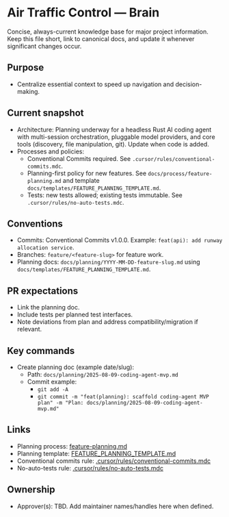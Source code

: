 # Air Traffic Control — Brain

Concise, always-current knowledge base for major project information. Keep this file short, link to canonical docs, and update it whenever significant changes occur.

## Purpose
- Centralize essential context to speed up navigation and decision-making.

## Current snapshot

- Architecture: Planning underway for a headless Rust AI coding agent with multi-session orchestration, pluggable model providers, and core tools (discovery, file manipulation, git). Update when code is added.
- Processes and policies:
  - Conventional Commits required. See `.cursor/rules/conventional-commits.mdc`.
  - Planning-first policy for new features. See `docs/process/feature-planning.md` and template `docs/templates/FEATURE_PLANNING_TEMPLATE.md`.
  - Tests: new tests allowed; existing tests immutable. See `.cursor/rules/no-auto-tests.mdc`.

## Conventions

- Commits: Conventional Commits v1.0.0. Example: `feat(api): add runway allocation service`.
- Branches: `feature/<feature-slug>` for feature work.
- Planning docs: `docs/planning/YYYY-MM-DD-feature-slug.md` using `docs/templates/FEATURE_PLANNING_TEMPLATE.md`.

## PR expectations

- Link the planning doc.
- Include tests per planned test interfaces.
- Note deviations from plan and address compatibility/migration if relevant.

## Key commands

- Create planning doc (example date/slug):
  - Path: `docs/planning/2025-08-09-coding-agent-mvp.md`
  - Commit example:
    - `git add -A`
    - `git commit -m "feat(planning): scaffold coding-agent MVP plan" -m "Plan: docs/planning/2025-08-09-coding-agent-mvp.md"`

## Links

- Planning process: [feature-planning.md](mdc:docs/process/feature-planning.md)
- Planning template: [FEATURE_PLANNING_TEMPLATE.md](mdc:docs/templates/FEATURE_PLANNING_TEMPLATE.md)
- Conventional commits rule: [.cursor/rules/conventional-commits.mdc](mdc:.cursor/rules/conventional-commits.mdc)
- No-auto-tests rule: [.cursor/rules/no-auto-tests.mdc](mdc:.cursor/rules/no-auto-tests.mdc)

## Ownership

- Approver(s): TBD. Add maintainer names/handles here when defined.


